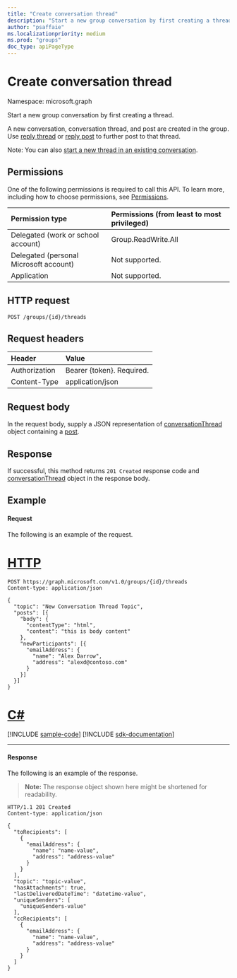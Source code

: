 ```yaml
---
title: "Create conversation thread"
description: "Start a new group conversation by first creating a thread. "
author: "psaffaie"
ms.localizationpriority: medium
ms.prod: "groups"
doc_type: apiPageType
---
```


# Create conversation thread

Namespace: microsoft.graph

Start a new group conversation by first creating a thread.

A new conversation, conversation thread, and post are created in the group.
Use [reply thread](conversationthread-reply.md) or [reply post](post-reply.md) to further post to that thread.

Note: You can also [start a new thread in an existing conversation](conversation-post-threads.md).

## Permissions

One of the following permissions is required to call this API. To learn more, including how to choose permissions, see [Permissions](/graph/permissions-reference).

| Permission type                        | Permissions (from least to most privileged) |
| :------------------------------------- | :------------------------------------------ |
| Delegated (work or school account)     | Group.ReadWrite.All                         |
| Delegated (personal Microsoft account) | Not supported.                              |
| Application                            | Not supported.                              |

## HTTP request

<!-- { "blockType": "ignored" } -->

```http
POST /groups/{id}/threads
```

## Request headers

| Header        | Value                     |
| :------------ | :------------------------ |
| Authorization | Bearer {token}. Required. |
| Content-Type  | application/json          |

## Request body

In the request body, supply a JSON representation of [conversationThread](../resources/conversationthread.md) object containing a [post](../resources/post.md).

## Response

If successful, this method returns `201 Created` response code and [conversationThread](../resources/conversationthread.md) object in the response body.

## Example

#### Request

The following is an example of the request.

# [HTTP](#tab/http)

<!-- {
  "blockType": "request",
  "name": "create_conversationthread_from_group"
}-->

```http
POST https://graph.microsoft.com/v1.0/groups/{id}/threads
Content-type: application/json

{
  "topic": "New Conversation Thread Topic",
  "posts": [{
    "body": {
      "contentType": "html",
      "content": "this is body content"
    },
    "newParticipants": [{
      "emailAddress": {
        "name": "Alex Darrow",
        "address": "alexd@contoso.com"
      }
    }]
  }]
}
```

# [C#](#tab/csharp)
[!INCLUDE [sample-code](../includes/snippets/csharp/create-conversationthread-from-group-csharp-snippets.md)]
[!INCLUDE [sdk-documentation](../includes/snippets/snippets-sdk-documentation-link.md)]

---

#### Response

The following is an example of the response.

> **Note:** The response object shown here might be shortened for readability.

<!-- {
  "blockType": "response",
  "truncated": true,
  "@odata.type": "microsoft.graph.conversationThread"
} -->

```http
HTTP/1.1 201 Created
Content-type: application/json

{
  "toRecipients": [
    {
      "emailAddress": {
        "name": "name-value",
        "address": "address-value"
      }
    }
  ],
  "topic": "topic-value",
  "hasAttachments": true,
  "lastDeliveredDateTime": "datetime-value",
  "uniqueSenders": [
    "uniqueSenders-value"
  ],
  "ccRecipients": [
    {
      "emailAddress": {
        "name": "name-value",
        "address": "address-value"
      }
    }
  ]
}
```

<!-- uuid: 8fcb5dbc-d5aa-4681-8e31-b001d5168d79
2015-10-25 14:57:30 UTC -->
<!-- {
  "type": "#page.annotation",
  "description": "Create thread",
  "keywords": "",
  "section": "documentation",
  "tocPath": "",
  "suppressions": [
  ]
}-->
